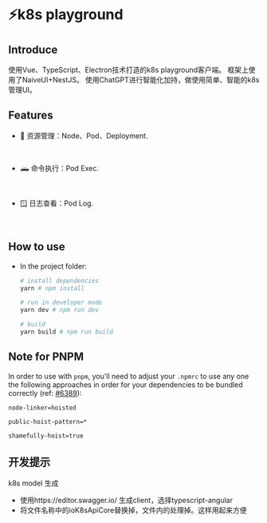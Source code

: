  
# ⚡k8s playground

 
 
## Introduce
使用Vue、TypeScript、Electron技术打造的k8s playground客户端。
框架上使用了NaiveUI+NestJS。
使用ChatGPT进行智能化加持，做使用简单、智能的k8s 管理UI。

## Features

- 🔨 资源管理：Node、Pod、Deployment.
<br>

- 🛻 命令执行：Pod Exec.
<br>

- 🪟 日志查看：Pod Log.
<br>


## How to use

- In the project folder: 
  ```bash
  # install dependencies
  yarn # npm install

  # run in developer mode
  yarn dev # npm run dev

  # build
  yarn build # npm run build
  ```

## Note for PNPM

In order to use with `pnpm`, you'll need to adjust your `.npmrc` to use any one the following approaches in order for your dependencies to be bundled correctly (ref: [#6389](https://github.com/electron-userland/electron-builder/issues/6289#issuecomment-1042620422)):
```
node-linker=hoisted
```
```
public-hoist-pattern=*
```
```
shamefully-hoist=true
```

## 开发提示
 
k8s model 生成
 * 使用https://editor.swagger.io/ 生成client，选择typescript-angular
 * 将文件名称中的ioK8sApiCore替换掉，文件内的处理掉。这样用起来方便
